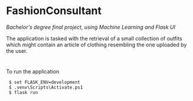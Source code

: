 # **FashionConsultant**
*Bachelor's degree final project, using Machine Learning and Flask UI*

The application is tasked with the retrieval of a small collection of outfits which 
might contain an article of clothing resembling the one uploaded by the user.
#
  To run the application
```
 $ set FLASK_ENV=development
 $ .venv\Scripts\Activate.ps1  
 $ flask run
```
